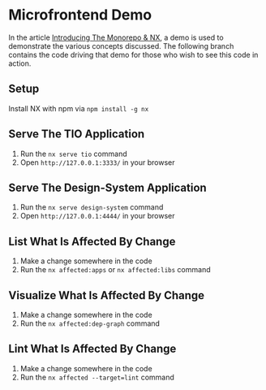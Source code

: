 

# Microfrontend Demo

In the article [Introducing The Monorepo & NX](https://docs.google.com/document/d/1vfP1rdHtzruN2wkhdO15nal1D5gYFzXkf2go8Wswkk8/edit#), a demo is used to demonstrate the various concepts discussed.  The following branch contains the code driving that demo for those who wish to see this code in action.
## Setup

Install NX with npm via `npm install -g nx`
## Serve The TIO Application

1. Run the `nx serve tio` command
2. Open `http://127.0.0.1:3333/` in your browser

## Serve The Design-System Application

1. Run the `nx serve design-system` command
2. Open `http://127.0.0.1:4444/` in your browser

## List What Is Affected By Change

1. Make a change somewhere in the code
2. Run the `nx affected:apps` or `nx affected:libs` command

## Visualize What Is Affected By Change

1. Make a change somewhere in the code
2. Run the `nx affected:dep-graph` command

## Lint What Is Affected By Change

1. Make a change somewhere in the code
2. Run the `nx affected --target=lint` command
   
